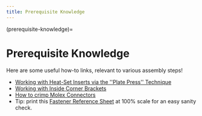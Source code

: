 ```yaml
---
title: Prerequisite Knowledge
---
```


(prerequisite-knowledge)=
# Prerequisite Knowledge

Here are some useful how-to links, relevant to various assembly steps!

* [Working with Heat-Set Inserts via the ''Plate Press'' Technique](https://hackaday.com/2019/02/28/threading-3d-printed-parts-how-to-use-heat-set-inserts/)
* [Working with Inside Corner Brackets](https://jubilee3d.com/index.php?title=Working_with_Inside_Corner_Brackets)
* [How to crimp Molex Connectors](https://www.youtube.com/watch?v=8jcfD1UW8SE)
* Tip: print this [Fastener Reference Sheet](https://docs.google.com/viewer?url=https://github.com/machineagency/jubilee/raw/main/frame/assembly_instructions/vitamin_reference_sheet.pdf) at 100% scale for an easy sanity check.
